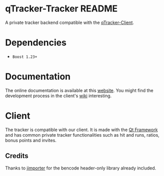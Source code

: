 # qTracker-Tracker README
A private tracker backend compatible with the [qTracker-Client](https://github.com/Feqzz/qTracker-Client).

# Dependencies
* `Boost 1.23+`

# Documentation
The online documentation is available at this [website](https://tarves.no/docs/QTracker-Tracker/). You might find the development process in 
the client's [wiki](https://github.com/Feqzz/qTracker-Client/wiki) interesting.

# Client
The tracker is compatible with our client. It is made with the [Qt Framework](https://www.qt.io/) and has common private tracker functionalities such as 
hit and runs, ratios, bonus points and invites.

## Credits
Thanks to [jimporter](https://github.com/jimporter/bencode.hpp) for the bencode header-only library already included.
